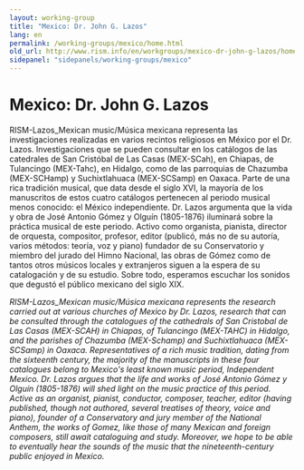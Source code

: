 ```yaml
---
layout: working-group
title: "Mexico: Dr. John G. Lazos"
lang: en
permalink: /working-groups/mexico/home.html
old_url: http://www.rism.info/en/workgroups/mexico-dr-john-g-lazos/home.html
sidepanel: "sidepanels/working-groups/mexico"
---
```


# Mexico: Dr. John G. Lazos

RISM-Lazos_Mexican music/Música mexicana representa las investigaciones realizadas en varios recintos religiosos en México por el Dr. Lazos. Investigaciones que se pueden consultar en los catálogos de las catedrales de San Cristóbal de Las Casas (MEX-SCah), en Chiapas, de Tulancingo (MEX-Tahc), en Hidalgo, como de las parroquias de Chazumba (MEX-SCHamp) y Suchixtlahuaca (MEX-SCSamp) en Oaxaca. Parte de una rica tradición musical, que data desde el siglo XVI, la mayoría de los manuscritos de estos cuatro catálogos pertenecen al periodo musical menos conocido: el México independiente. Dr. Lazos argumenta que la vida y obra de José Antonio Gómez y Olguín (1805-1876) iluminará sobre la práctica musical de este periodo. Activo como organista, pianista, director de orquesta, compositor,  profesor, editor (publicó, más no de su autoría, varios métodos: teoría, voz y piano) fundador de su Conservatorio y miembro del jurado del Himno Nacional, las obras de Gómez como de tantos otros músicos locales y extranjeros siguen a la espera de su catalogación y de su estudio. Sobre todo, esperamos escuchar los sonidos que degustó el público mexicano del siglo XIX.  

_RISM-Lazos\_Mexican music/Música mexicana represents the research carried out at various churches of Mexico by Dr. Lazos, research that can be consulted through the catalogues of the cathedrals of San Cristobal de Las Casas (MEX-SCAH) in Chiapas, of Tulancingo (MEX-TAHC) in Hidalgo, and the parishes of Chazumba (MEX-Schamp) and Suchixtlahuaca (MEX-SCSamp) in Oaxaca. Representatives of a rich music tradition, dating from the sixteenth century, the majority of the manuscripts in these four catalogues belong to Mexico's least known music period, Independent Mexico. Dr. Lazos argues that the life and works of José Antonio Gómez y Olguín (1805-1876) will shed light on the music practice of this period. Active as an organist, pianist, conductor, composer, teacher, editor (having published, though not authored, several treatises of theory, voice and piano), founder of a Conservatory and jury member of the National Anthem, the works of Gomez, like those of many Mexican and foreign composers, still await cataloguing and study. Moreover, we hope to be able to eventually hear the sounds of the music that the nineteenth-century public enjoyed in Mexico._ 
